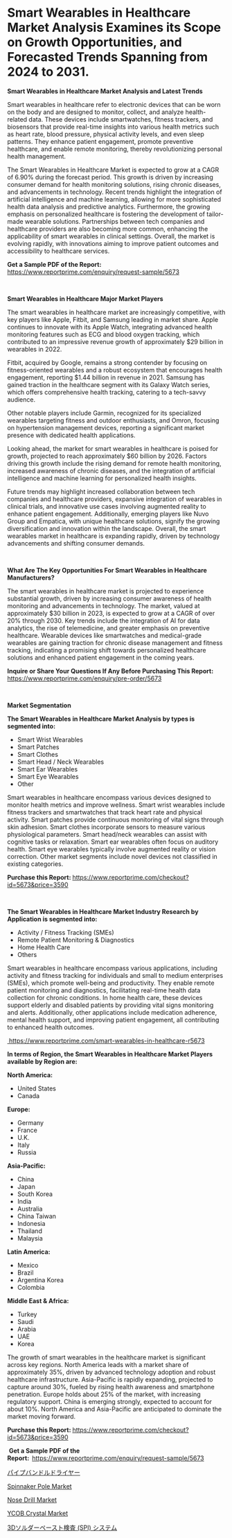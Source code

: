 <p><h1>Smart Wearables in Healthcare Market Analysis Examines its Scope on Growth Opportunities, and Forecasted Trends Spanning from 2024 to 2031.</h1></p><p><strong>Smart Wearables in Healthcare Market Analysis and Latest Trends</strong></p>
<p><p>Smart wearables in healthcare refer to electronic devices that can be worn on the body and are designed to monitor, collect, and analyze health-related data. These devices include smartwatches, fitness trackers, and biosensors that provide real-time insights into various health metrics such as heart rate, blood pressure, physical activity levels, and even sleep patterns. They enhance patient engagement, promote preventive healthcare, and enable remote monitoring, thereby revolutionizing personal health management.</p><p>The Smart Wearables in Healthcare Market is expected to grow at a CAGR of 6.90% during the forecast period. This growth is driven by increasing consumer demand for health monitoring solutions, rising chronic diseases, and advancements in technology. Recent trends highlight the integration of artificial intelligence and machine learning, allowing for more sophisticated health data analysis and predictive analytics. Furthermore, the growing emphasis on personalized healthcare is fostering the development of tailor-made wearable solutions. Partnerships between tech companies and healthcare providers are also becoming more common, enhancing the applicability of smart wearables in clinical settings. Overall, the market is evolving rapidly, with innovations aiming to improve patient outcomes and accessibility to healthcare services.</p></p>
<p><strong>Get a Sample PDF of the Report:&nbsp;</strong> <a href="https://www.reportprime.com/enquiry/request-sample/5673">https://www.reportprime.com/enquiry/request-sample/5673</a></p>
<p>&nbsp;</p>
<p><strong>Smart Wearables in Healthcare Major Market Players</strong></p>
<p><p>The smart wearables in healthcare market are increasingly competitive, with key players like Apple, Fitbit, and Samsung leading in market share. Apple continues to innovate with its Apple Watch, integrating advanced health monitoring features such as ECG and blood oxygen tracking, which contributed to an impressive revenue growth of approximately $29 billion in wearables in 2022. </p><p>Fitbit, acquired by Google, remains a strong contender by focusing on fitness-oriented wearables and a robust ecosystem that encourages health engagement, reporting $1.44 billion in revenue in 2021. Samsung has gained traction in the healthcare segment with its Galaxy Watch series, which offers comprehensive health tracking, catering to a tech-savvy audience.</p><p>Other notable players include Garmin, recognized for its specialized wearables targeting fitness and outdoor enthusiasts, and Omron, focusing on hypertension management devices, reporting a significant market presence with dedicated health applications.</p><p>Looking ahead, the market for smart wearables in healthcare is poised for growth, projected to reach approximately $60 billion by 2026. Factors driving this growth include the rising demand for remote health monitoring, increased awareness of chronic diseases, and the integration of artificial intelligence and machine learning for personalized health insights.</p><p>Future trends may highlight increased collaboration between tech companies and healthcare providers, expansive integration of wearables in clinical trials, and innovative use cases involving augmented reality to enhance patient engagement. Additionally, emerging players like Nuvo Group and Empatica, with unique healthcare solutions, signify the growing diversification and innovation within the landscape. Overall, the smart wearables market in healthcare is expanding rapidly, driven by technology advancements and shifting consumer demands.</p></p>
<p>&nbsp;</p>
<p><strong>What Are The Key Opportunities For Smart Wearables in Healthcare Manufacturers?</strong></p>
<p><p>The smart wearables in healthcare market is projected to experience substantial growth, driven by increasing consumer awareness of health monitoring and advancements in technology. The market, valued at approximately $30 billion in 2023, is expected to grow at a CAGR of over 20% through 2030. Key trends include the integration of AI for data analytics, the rise of telemedicine, and greater emphasis on preventive healthcare. Wearable devices like smartwatches and medical-grade wearables are gaining traction for chronic disease management and fitness tracking, indicating a promising shift towards personalized healthcare solutions and enhanced patient engagement in the coming years.</p></p>
<p><strong>Inquire or Share Your Questions If Any Before Purchasing This Report:</strong> <a href="https://www.reportprime.com/enquiry/pre-order/5673">https://www.reportprime.com/enquiry/pre-order/5673</a></p>
<p>&nbsp;</p>
<p><strong>Market Segmentation</strong></p>
<p><strong>The Smart Wearables in Healthcare Market Analysis by types is segmented into:</strong></p>
<p><ul><li>Smart Wrist Wearables</li><li>Smart Patches</li><li>Smart Clothes</li><li>Smart Head / Neck Wearables</li><li>Smart Ear Wearables</li><li>Smart Eye Wearables</li><li>Other</li></ul></p>
<p><p>Smart wearables in healthcare encompass various devices designed to monitor health metrics and improve wellness. Smart wrist wearables include fitness trackers and smartwatches that track heart rate and physical activity. Smart patches provide continuous monitoring of vital signs through skin adhesion. Smart clothes incorporate sensors to measure various physiological parameters. Smart head/neck wearables can assist with cognitive tasks or relaxation. Smart ear wearables often focus on auditory health. Smart eye wearables typically involve augmented reality or vision correction. Other market segments include novel devices not classified in existing categories.</p></p>
<p><strong>Purchase this Report:&nbsp;</strong><a href="https://www.reportprime.com/checkout?id=5673&price=3590">https://www.reportprime.com/checkout?id=5673&price=3590</a></p>
<p>&nbsp;</p>
<p><strong>The Smart Wearables in Healthcare Market Industry Research by Application is segmented into:</strong></p>
<p><ul><li>Activity / Fitness Tracking (SMEs)</li><li>Remote Patient Monitoring & Diagnostics</li><li>Home Health Care</li><li>Others</li></ul></p>
<p><p>Smart wearables in healthcare encompass various applications, including activity and fitness tracking for individuals and small to medium enterprises (SMEs), which promote well-being and productivity. They enable remote patient monitoring and diagnostics, facilitating real-time health data collection for chronic conditions. In home health care, these devices support elderly and disabled patients by providing vital signs monitoring and alerts. Additionally, other applications include medication adherence, mental health support, and improving patient engagement, all contributing to enhanced health outcomes.</p></p>
<p><a href="https://www.reportprime.com/smart-wearables-in-healthcare-r5673">&nbsp;https://www.reportprime.com/smart-wearables-in-healthcare-r5673</a></p>
<p><strong>In terms of Region, the Smart Wearables in Healthcare Market Players available by Region are:</strong></p>
<p>
    <p> <strong> North America: </strong>
        <ul>
            <li>United States</li>
            <li>Canada</li>
        </ul>
        </p> 
    <p> <strong> Europe: </strong>
        <ul>
            <li>Germany</li>
            <li>France</li>
            <li>U.K.</li>
            <li>Italy</li>
            <li>Russia</li>
        </ul>
        </p> 
    <p> <strong> Asia-Pacific: </strong>
        <ul>
            <li>China</li>
            <li>Japan</li>
            <li>South Korea</li>
            <li>India</li>
            <li>Australia</li>
            <li>China Taiwan</li>
            <li>Indonesia</li>
            <li>Thailand</li>
            <li>Malaysia</li>
        </ul>
        </p> 
    <p> <strong> Latin America: </strong>
        <ul>
            <li>Mexico</li>
            <li>Brazil</li>
            <li>Argentina Korea</li>
            <li>Colombia</li>
        </ul>
        </p> 
    <p> <strong> Middle East & Africa: </strong>
        <ul>
            <li>Turkey</li>
            <li>Saudi</li>
            <li>Arabia</li>
            <li>UAE</li>
            <li>Korea</li>
        </ul>
    </p>
    </p>
<p><p>The growth of smart wearables in the healthcare market is significant across key regions. North America leads with a market share of approximately 35%, driven by advanced technology adoption and robust healthcare infrastructure. Asia-Pacific is rapidly expanding, projected to capture around 30%, fueled by rising health awareness and smartphone penetration. Europe holds about 25% of the market, with increasing regulatory support. China is emerging strongly, expected to account for about 10%. North America and Asia-Pacific are anticipated to dominate the market moving forward.</p></p>
<p><strong>Purchase this Report: </strong><a href="https://www.reportprime.com/checkout?id=5673&price=3590">https://www.reportprime.com/checkout?id=5673&price=3590</a></p>
<p>&nbsp;<strong>Get a Sample PDF of the Report:&nbsp;&nbsp;</strong><a href="https://www.reportprime.com/enquiry/request-sample/5673">https://www.reportprime.com/enquiry/request-sample/5673</a></p>
<p><strong></strong></p>
<p><p><a href="https://medium.com/@deonboer2023/%E3%83%91%E3%82%A4%E3%83%97%E3%83%90%E3%83%B3%E3%83%89%E3%83%AB%E3%83%89%E3%83%A9%E3%82%A4%E3%83%A4%E3%83%BC%E5%B8%82%E5%A0%B4%E4%BA%88%E6%B8%AC-2024%E5%B9%B4%E3%81%8B%E3%82%892031%E5%B9%B4%E3%81%BE%E3%81%A7%E3%81%AE%E3%82%B0%E3%83%AD%E3%83%BC%E3%83%90%E3%83%AB%E5%B8%82%E5%A0%B4%E3%83%88%E3%83%AC%E3%83%B3%E3%83%89%E3%81%A8%E5%88%86%E6%9E%90-198%E3%83%9A%E3%83%BC%E3%82%B8-1ad543e8a3b9">パイプバンドルドライヤー</a></p><p><a href="https://www.linkedin.com/pulse/spinnaker-pole-market-size-type-composite-polemetal-product-dbw1f?trackingId=BJHiff2MSEy8mpZdc%2BJrDA%3D%3D">Spinnaker Pole Market</a></p><p><a href="https://medium.com/@javooyce546456/the-nose-drill-market-decisions-are-mostly-driven-by-resource-optimization-and-cost-effectiveness-7adb3a02853b">Nose Drill Market</a></p><p><a href="https://issuu.com/reportprime-2/docs/ycob-crystal-market-size-2030.pptx_163da17fbe403f">YCOB Crystal Market</a></p><p><a href="https://medium.com/@deonboer2023/3d-solder-paste-inspection-spi-system-d00625bac782">3Dソルダーペースト検査 (SPI) システム</a></p></p>